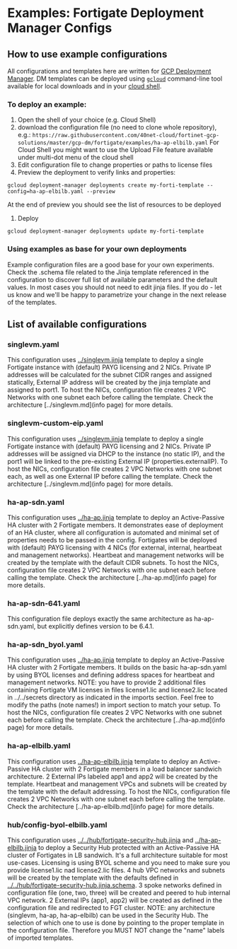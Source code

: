 # Examples: Fortigate Deployment Manager Configs

## How to use example configurations

All configurations and templates here are written for [GCP Deployment Manager](https://cloud.google.com/deployment-manager). DM templates can be deployed using [`gcloud`](https://cloud.google.com/sdk) command-line tool available for local downloads and in your [cloud shell](https://cloud.google.com/shell/docs/using-cloud-shell).

### To deploy an example:
1. Open the shell of your choice (e.g. Cloud Shell)
1. download the configuration file (no need to clone whole repository), e.g.:
`https://raw.githubusercontent.com/40net-cloud/fortinet-gcp-solutions/master/gcp-dm/fortigate/examples/ha-ap-elbilb.yaml`
For Cloud Shell you might want to use the Upload File feature available under multi-dot menu of the cloud shell
1. Edit configuration file to change properties or paths to license files
1. Preview the deployment to verify links and properties:
```
gcloud deployment-manager deployments create my-forti-template --config=ha-ap-elbilb.yaml --preview
```
At the end of preview you should see the list of resources to be deployed
1. Deploy
```
gcloud deployment-manager deployments update my-forti-template
```

### Using examples as base for your own deployments
Example configuration files are a good base for your own experiments. Check the .schema file related to the Jinja template referenced in the configuration to discover full list of available parameters and the default values. In most cases you should not need to edit jinja files. If you do - let us know and we'll be happy to parametrize your change in the next release of the templates.

## List of available configurations
### singlevm.yaml
This configuration uses [../singlevm.jinja](singlevm.jinja) template to deploy a single Fortigate instance with (default) PAYG licensing and 2 NICs. Private IP addresses will be calculated for the subnet CIDR ranges and assigned statically, External IP address will be created by the jinja template and assigned to port1.
To host the NICs, configuration file creates 2 VPC Networks with one subnet each before calling the template. Check the architecture [../singlevm.md](info page) for more details.

### singlevm-custom-eip.yaml
This configuration uses [../singlevm.jinja](singlevm.jinja) template to deploy a single Fortigate instance with (default) PAYG licensing and 2 NICs. Private IP addresses will be assigned via DHCP to the instance (no static IP), and the port1 will be linked to the pre-existing External IP (properties.externalIP).
To host the NICs, configuration file creates 2 VPC Networks with one subnet each, as well as one External IP before calling the template. Check the architecture [../singlevm.md](info page) for more details.

### ha-ap-sdn.yaml
This configuration uses [../ha-ap.jinja](ha-ap.jinja) template to deploy an Active-Passive HA cluster with 2 Fortigate members. It demonstrates ease of deployment of an HA cluster, where all configuration is automated and minimal set of properties needs to be passed in the config. Fortigates will be deployed with (default) PAYG licensing with 4 NICs (for external, internal, heartbeat and management networks). Heartbeat and management networks will be created by the template with the default CIDR subnets.
To host the NICs, configuration file creates 2 VPC Networks with one subnet each before calling the template. Check the architecture [../ha-ap.md](info page) for more details.

### ha-ap-sdn-641.yaml
This configuration file deploys exactly the same architecture as ha-ap-sdn.yaml, but explicitly defines version to be 6.4.1.

### ha-ap-sdn_byol.yaml
This configuration uses [../ha-ap.jinja](ha-ap.jinja) template to deploy an Active-Passive HA cluster with 2 Fortigate members. It builds on the basic ha-ap-sdn.yaml by using BYOL licenses and defining address spaces for heartbeat and management networks.
NOTE: you have to provide 2 additional files containing Fortigate VM licenses in files license1.lic and license2.lic located in ../../secrets directory as indicated in the imports section. Feel free to modify the paths (note names!) in import section to match your setup. 
To host the NICs, configuration file creates 2 VPC Networks with one subnet each before calling the template. Check the architecture [../ha-ap.md](info page) for more details.

### ha-ap-elbilb.yaml
This configuration uses [../ha-ap-elbilb.jinja](ha-ap-elbilb.jinja) template to deploy an Active-Passive HA cluster with 2 Fortigate members in a load balancer sandwich architecture. 2 External IPs labeled app1 and app2 will be created by the template. Heartbeat and management VPCs and subnets will be created by the template with the default addressing.
To host the NICs, configuration file creates 2 VPC Networks with one subnet each before calling the template. Check the architecture [../ha-ap-elbilb.md](info page) for more details.

### hub/config-byol-elbilb.yaml
This configuration uses [../../hub/fortigate-security-hub.jinja](fortigate-security-hub.jinja) and [../ha-ap-elbilb.jinja](ha-ap-elbilb.jinja) to deploy a Security Hub protected with an Active-Passive HA cluster of Fortigates in LB sandwich. It's a full architecture suitable for most use-cases. Licensing is using BYOL scheme and you need to make sure you provide license1.lic nad license2.lic files. 4 hub VPC networks and subnets will be created by the template with the defaults defined in [../../hub/fortigate-security-hub.jinja.schema](fortigate-security-hub.jinja.schema:hubNetworks). 3 spoke networks defined in configuration file (one, two, three) will be created and peered to hub internal VPC network. 2 External IPs (app1, app2) will be created as defined in the configuration file and redirected to FGT cluster.
NOTE: any architecture (singlevm, ha-ap, ha-ap-elbilb) can be used in the Security Hub. The selection of which one to use is done by pointing to the proper template in the configuration file. Therefore you MUST NOT change the "name" labels of imported templates.